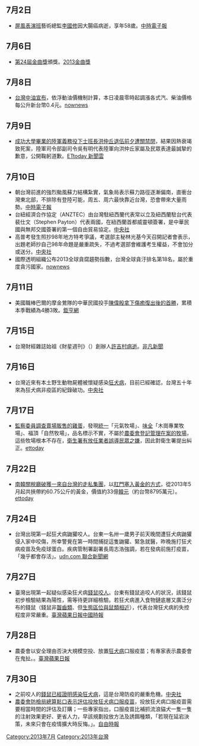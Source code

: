 <noinclude></noinclude>

## 7月2日

  - [屏風表演班](../Page/屏風表演班.md "wikilink")藝術總監[李國修](../Page/李國修.md "wikilink")因大腸癌病逝，享年58歲。[中時電子報](https://web.archive.org/web/20131217193410/http://showbiz.chinatimes.com/2009Cti/Channel/Showbiz/showbiz-feature-cnt/0%2C5115%2C112013070200840%2C00.html)

## 7月6日

  - [第24屆金曲獎](../Page/第24屆金曲獎.md "wikilink")頒獎。[2013金曲獎](https://web.archive.org/web/20130708040627/http://2013goldenmelody.bamid.gov.tw/)

## 7月8日

  - [台灣中油宣布](https://zh.wikipedia.org/wiki/台灣中油 "wikilink")，依浮動油價機制計算，本日凌晨零時起調漲各式汽、柴油價格每公升新台幣0.4元。[nownews](http://www.nownews.com/2013/07/07/320-2959820.htm)

## 7月9日

  - [成功大學畢業的陸軍義務役下士班長](https://zh.wikipedia.org/wiki/成功大學 "wikilink")[洪仲丘退伍前夕遭關禁閉](https://zh.wikipedia.org/wiki/洪仲丘 "wikilink")，結果因熱衰竭致死案，陸軍司令部副司令吳有明代表陸軍向洪仲丘家屬及民眾表達最誠摯的歉意，公開鞠躬道歉。[ETtoday
    新聞雲](http://www.ettoday.net/news/20130709/238139.htm)

## 7月10日

  - 朝台灣前進的強烈颱風蘇力結構紮實，氣象局表示蘇力路徑逐漸偏南，直衝台灣東北部，不排除有登陸可能，周五、周六最快靠近台灣，恐會帶來大量雨勢。[中時電子報](https://web.archive.org/web/20130715212303/http://www.chinatimes.com/realtimenews/%E8%98%87%E5%8A%9B%E8%BD%89%E5%BC%B7%E9%A2%B1--%E6%98%8E%E6%99%9A%E7%99%BC%E9%99%B8%E8%AD%A6-20130710002242-260401)
  - 台紐經濟合作協定（ANZTEC）由台灣駐紐西蘭代表常以立及紐西蘭駐台代表裴仕文（Stephen
    Payton）代表兩國，在紐西蘭首都威靈頓簽署，是中華民國與無邦交國簽署的第一個自由貿易協定。[中央社](https://web.archive.org/web/20140301000423/http://www.cna.com.tw/News/aFE/201307100235-1.aspx)
  - 高普考發生照抄98年地方特考爭議，考選部主秘林光基今天召開記者會表示，出題老師抄自己98年命題是嚴重疏失，不過考選部會維護考生權益，不會加分或送分。[中央社](http://www.cna.com.tw/News/FirstNews/201307100028-1.aspx)
  - 國際透明組織公布2013全球貪腐趨勢指數，台灣全球貪汙排名第18名，屬於重度貪污國家。[nownews](http://www.nownews.com/2013/07/10/301-2961014.htm)

## 7月11日

  - 美國職棒巴爾的摩金鶯隊的中華民國投手[陳偉殷拿下傷癒復出後的首勝](https://zh.wikipedia.org/wiki/陳偉殷 "wikilink")，累積本季戰績為4勝3敗。[鉅亨網](http://news.cnyes.com/Content/20130711/KH920YOM82U0M.shtml)

## 7月15日

  - 台灣財經雜誌始祖《財星週刊》（）創辦人[許吉村病逝](https://zh.wikipedia.org/wiki/許吉村 "wikilink")。[非凡新聞](https://tw.news.yahoo.com/video/%E7%B8%B1%E6%A9%AB%E8%82%A1%E6%B5%B740%E5%B9%B4-%E8%B2%A1%E6%98%9F%E5%89%B5%E8%BE%A6%E4%BA%BA%E8%A8%B1%E5%90%89%E6%9D%91%E7%97%85%E9%80%9D-090000256.html)

## 7月16日

  - 台灣近來有本土野生動物屍體被懷疑感染[狂犬病](../Page/狂犬病.md "wikilink")，目前已經確認，台灣五十年來為狂犬病非疫區的紀錄破功。[中央社](http://www.cna.com.tw/News/FirstNews/201307160059-1.aspx)

## 7月17日

  - [監察委員調查賣場販售的](https://zh.wikipedia.org/wiki/監察委員 "wikilink")[雞蛋](../Page/雞蛋.md "wikilink")，發現[統一](../Page/統一企業.md "wikilink")「元氣牧場」、[味全](../Page/味全.md "wikilink")「木崗專業牧場」、福頂「自然牧場」，品名標示不實，不屬於[農委會登記管理在案的](https://zh.wikipedia.org/wiki/行政院農業委員會 "wikilink")[牧場](https://zh.wikipedia.org/wiki/牧場 "wikilink")，這些牧場根本不存在，[衛生署有放任業者誤導民眾之嫌](https://zh.wikipedia.org/wiki/行政院衛生署 "wikilink")，因此對衛生署提出糾正。[ettoday](http://www.ettoday.net/news/20130717/242305.htm)

## 7月22日

  - [南韓關稅廳破獲一來自台灣的](https://zh.wikipedia.org/wiki/南韓 "wikilink")[走私集團](https://zh.wikipedia.org/wiki/走私 "wikilink")，以[肛門塞入](https://zh.wikipedia.org/wiki/肛門 "wikilink")[黃金的方式](https://zh.wikipedia.org/wiki/黃金 "wikilink")，從2013年5月起共挾帶約60.75公斤的黃金，價值約33億[韓元](https://zh.wikipedia.org/wiki/韓元 "wikilink")（約台幣8795萬元）。[ettoday](http://www.ettoday.net/news/20130722/244916.htm)

## 7月24日

  - 台灣出現第一起狂犬病鼬獾咬人。台東一名卅一歲男子前天晚間遭狂犬病鼬獾侵入家中咬傷，所幸警覺在第一時間捕捉這隻鼬獾、緊急就醫，昨晚施打狂犬病疫苗及免疫球蛋白。疾病管制署副署長周志浩強調，若在發病前施打疫苗，「幾乎都會存活」。[udn.com
    聯合新聞網](https://web.archive.org/web/20130725055050/http://udn.com/NEWS/NATIONAL/NATS2/8048287.shtml)

## 7月27日

  - 臺灣出現第一起疑似感染狂犬病[錢鼠咬人](https://zh.wikipedia.org/wiki/錢鼠 "wikilink")。台東有錢鼠追咬人的狀況，該錢鼠初步檢驗結果為陽性，需等待更詳細檢驗。若狂犬病進入食物鏈底層又廣泛分布的錢鼠（錢鼠非[齧齒類](https://zh.wikipedia.org/wiki/齧齒類 "wikilink")、但[生態區位與鼠類相近](https://zh.wikipedia.org/wiki/生態區位 "wikilink")），代表台灣狂犬病的失控程度非常嚴重。[臺灣蘋果日報](http://www.appledaily.com.tw/appledaily/article/headline/20130727/35180019/)[中國時報](https://web.archive.org/web/20130729045745/http://www.chinatimes.com/newspapers/%E9%A6%96%E4%BE%8B%E5%8F%B0%E6%9D%B1%E9%8C%A2%E9%BC%A0%E5%92%AC%E4%BA%BA-%E9%A9%97%E5%87%BA%E7%8B%82%E7%8A%AC%E7%97%85-20130727000866-260102)

## 7月28日

  - 農委會以安全理由否決大規模空投、放置[狂犬病](../Page/狂犬病.md "wikilink")口服疫苗；有專家表示農委會在鬼扯。。[臺灣蘋果日報](http://www.appledaily.com.tw/realtimenews/article/life/20130728/232256/%E9%98%B2%E6%AA%A2%E5%B1%80%E7%A8%B1%E5%B1%B1%E5%8D%80%E6%8A%95%E6%B4%BB%E8%97%A5%E5%8D%B1%E5%AE%B3%E5%A4%A7%E3%80%80%E7%8D%B8%E9%86%AB%E6%96%A5%E4%BA%82%E8%AC%9B)

## 7月30日

  - 之前咬人的[錢鼠已經證明感染](https://zh.wikipedia.org/wiki/錢鼠 "wikilink")[狂犬病](../Page/狂犬病.md "wikilink")，這是台灣防疫的嚴重危機。[中央社](http://www.cna.com.tw/News/FirstNews/201307300061-1.aspx)
  - [農委會防檢局總算鬆口表示評估投放狂犬病口服疫苗](https://zh.wikipedia.org/wiki/農委會 "wikilink")，投放狂犬病口服疫苗需要相當時間的評估及訂購；一些專家指出，口服疫苗比補抓流浪貓犬一隻一隻的注射效果更好、更省人力，早該規劃投放方法及誘餌種類，「若現在延宕決策，未來只會在疫情擴大時反悔。」。[自由時報](http://www.libertytimes.com.tw/2013/new/jul/31/today-life1-4.htm?Slots=Life)

[Category:2013年7月](https://zh.wikipedia.org/wiki/Category:2013年7月 "wikilink")
[Category:2013年台灣](https://zh.wikipedia.org/wiki/Category:2013年台灣 "wikilink")